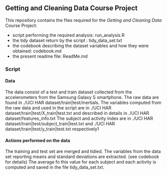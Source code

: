 ## Getting and Cleaning Data Course Project

This repository contains the files required for the *Getting and Cleaning Data* Course Project:
- script performing the required analysis: run_analysis.R
- the tidy dataset return by the script : tidy_data_set.txt
- the codebook describing the dataset variables and how they were obtained: codebook.md
- the present readme file: ReadMe.md

### Script

#### Data
The data consist of a test and train dataset collected from the accelerometers from the Samsung Galaxy S smartphone.
The raw data are found in ./UCI HAR dataset/train|test/inertials.
The variables computed from the raw data and used in the script are in  ./UCI HAR dataset/train|test/X_train|test.txt and described in details in  ./UCI HAR dataset/features_info.txt
The subject and activity index are in ./UCI HAR dataset/train|test/subject_train|test.txt and ./UCI HAR dataset/train|test/y_train|test.txt respectively1

#### Actions performed on the data
The training and test set are merged and tidied.
The variables from the data set reporting means and standard deviations are extracted. (see codebook for details)
The average fo this value for each subject and each activity is computed and saved in the file tidy_data_set.txt.

